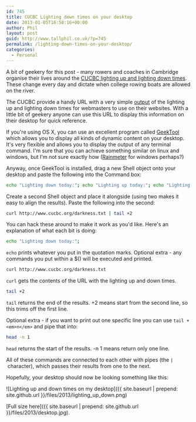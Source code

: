 ```yaml
---
id: 745
title: CUCBC Lighting down times on your desktop
date: 2013-01-05T16:58:16+00:00
author: Phil
layout: post
guid: http://www.tallphil.co.uk/?p=745
permalink: /lighting-down-times-on-your-desktop/
categories:
  - Personal
---
```

A bit of geekery for this post - many rowers and coaches in Cambridge organise their lives around the [CUCBC lighting up and lighting down times](http://www.cucbc.org/lighting). These change every day and dictate when college rowing boats are allowed on the river.

The CUCBC provide a handy URL with a very simple [output](http://www.cucbc.org/darkness.txt) of the lighting up and lighting down times for webmasters to use on their websites. With a little bit of geekery anyone can use this URL to display this information on their desktop for quick reference.



If you're using OS X, you can use an excellent program called [GeekTool](https://itunes.apple.com/gb/app/geektool/id456877552?mt=12) which allows you to display all kinds of dynamic content on your desktop. It's very flexible and allows you to display the output of any terminal command. I'm sure that you can achieve something similar on linux and windows, but I'm not sure exactly how ([Rainmeter](http://rainmeter.net/cms/) for windows perhaps?)

Anyway, once GeekTool is installed, drag a new Shell object onto your desktop and paste the following into the Command box:

```bash
echo "Lighting down today:"; echo "Lighting up today:"; echo "Lighting down tomorrow:"; echo "Lighting up tomorrow:";
```

Create a second Shell object and place it alongside (using two makes it easy to align the results). Paste the following into the second:

```bash
curl http://www.cucbc.org/darkness.txt | tail +2
```

You can hack these around to make it work as you'd like. Here's an explanation of what each bit is doing:

```bash
echo "Lighting down today:";
```

`echo` prints whatever you put in the quotation marks. Optional extra - any commands you put within a $() will be executed and printed.

```bash
curl http://www.cucbc.org/darkness.txt
```

`curl` gets the contents of the URL with the lighting up and down times.

```bash
tail +2
```

`tail` returns the end of the results. +2 means start from the second line, so this trims off the first line.

Optional extra - if you want to print out one specific line you can use `tail +<em>n</em>` and pipe that into:

```bash
head -n 1
```

`head` returns the start of the results. -n 1 means return only one line.

All of these commands are connected to each other with pipes (the `|` character), which passes their results from one to the next.

Hopefully, your desktop should now be looking something like this:

![Lighting up and down times on my desktop]({{ site.baseurl | prepend: site.github.url }}/files/2013/lighting_up_down.png)

[Full size here]({{ site.baseurl | prepend: site.github.url }}/files/2013/desktop.jpg).